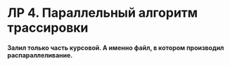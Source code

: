   # ЛР 4. Параллельный алгоритм трассировки
  
 #### Залил только часть курсовой. А именно файл, в котором производил распараллеливание.
